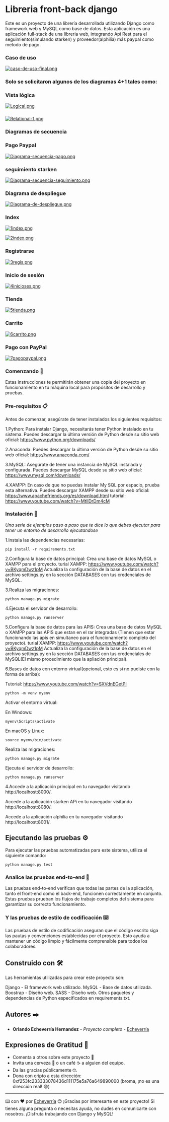 # Libreria front-back django
Este es un proyecto de una librería desarrollada utilizando Django como framework web y MySQL como base de datos. Esta aplicación es una aplicación full-stack de una libreria web, integrando Api Rest para el seguimiento(simulando starken) y proveedor(alphilia) más paypal como metodo de pago.
### Caso de uso
[![caso-de-uso-final.png](https://i.postimg.cc/cJVscSG2/caso-de-uso-final.png)](https://postimg.cc/TyJMRBwJ)

### Solo se solicitaron algunos de los diagramas 4+1 tales como:

### Vista lógica
[![Logical.png](https://i.postimg.cc/mkw9FfwH/Logical.png)](https://postimg.cc/FkYz26wr)

### 
[![Relational-1.png](https://i.postimg.cc/mDCc9z4q/Relational-1.png)](https://postimg.cc/r0yFXpKC)
### Diagramas de secuencia

### Pago Paypal
[![Diagrama-secuencia-pago.png](https://i.postimg.cc/WzW3v28X/Diagrama-secuencia-pago.png)](https://postimg.cc/N2XY8vWH)

### seguimiento starken
[![Diagrama-secuencia-seguimiento.png](https://i.postimg.cc/tJCTw13s/Diagrama-secuencia-seguimiento.png)](https://postimg.cc/WFCTJ1fV)

### Diagrama de despliegue
[![Diagrama-de-despliegue.png](https://i.postimg.cc/MHr8K548/Diagrama-de-despliegue.png)](https://postimg.cc/K3LW0Px9)

### Index
[![1index.png](https://i.postimg.cc/T3WKPLxK/1index.png)](https://postimg.cc/0zPkWNbv)

[![2index.png](https://i.postimg.cc/Hnxx1j3s/2index.png)](https://postimg.cc/JDfmbr99)

### Registrarse
[![3regis.png](https://i.postimg.cc/Hk5Lgq05/3regis.png)](https://postimg.cc/SnS4LtvN)

### Inicio de sesión
[![4inicioses.png](https://i.postimg.cc/8P75yJjZ/4inicioses.png)](https://postimg.cc/qzd4q7cK)

### Tienda
[![5tienda.png](https://i.postimg.cc/Pf3JzzrL/5tienda.png)](https://postimg.cc/mh9TT99R)

### Carrito
[![6carrito.png](https://i.postimg.cc/TPVhrzpG/6carrito.png)](https://postimg.cc/DWz2hYrY)

### Pago con PayPal
[![7pagopaypal.png](https://i.postimg.cc/sX0BXpMZ/7pagopaypal.png)](https://postimg.cc/vgf82xLQ)

### Comenzando 🚀

Estas instrucciones te permitirán obtener una copia del proyecto en funcionamiento en tu máquina local para propósitos de desarrollo y pruebas.

### Pre-requisitos 📋
Antes de comenzar, asegúrate de tener instalados los siguientes requisitos:

1.Python: Para instalar Django, necesitarás tener Python instalado en tu sistema. Puedes descargar la última versión de Python desde su sitio web oficial: https://www.python.org/downloads/

2.Anaconda: Puedes descargar la última versión de Python desde su sitio web oficial: 
https://www.anaconda.com/

3.MySQL: Asegúrate de tener una instancia de MySQL instalada y configurada.
Puedes descargar MySQL desde su sitio web oficial:
https://www.mysql.com/downloads/

4.XAMPP: En caso de que no puedas instalar My SQL por espacio, prueba esta alternativa.
Puedes descargar XAMPP desde su sitio web oficial:
https://www.apachefriends.org/es/download.html
tutorial: https://www.youtube.com/watch?v=MtllDrDm4cM

### Instalación 🔧

_Una serie de ejemplos paso a paso que te dice lo que debes ejecutar para tener un entorno de desarrollo ejecutandose_

1.Instala las dependencias necesarias:

```
pip install -r requirements.txt
```

2.Configura la base de datos principal:
Crea una base de datos MySQL o XAMPP para el proyecto.
turial XAMPP: https://www.youtube.com/watch?v=BKyqmDwz1pM
Actualiza la configuración de la base de datos en el archivo settings.py en la sección DATABASES con tus credenciales de MySQL.

3.Realiza las migraciones:

```
python manage.py migrate
```
4.Ejecuta el servidor de desarrollo:

```
python manage.py runserver
```

5.Configura la base de datos para las APIS:
Crea una base de datos MySQL o XAMPP para las APIS que estan en el rar integradas
(Tienen que estar funcionando las apis en simultaneo para el funcionamiento completo del proyecto).
turial XAMPP: https://www.youtube.com/watch?v=BKyqmDwz1pM
Actualiza la configuración de la base de datos en el archivo settings.py en la sección DATABASES con tus credenciales de MySQL(El mismo procedimiento que la apliación principal).

6.Bases de datos con entorno virtual(opcional, esto es si no pudiste con la forma de arriba):

Tutorial: https://www.youtube.com/watch?v=SXVdnEGetPI
```
python -m venv myenv
```

Activar el entorno virtual:

En Windows:

```
myenv\Scripts\activate
```

En macOS y Linux:

```
source myenv/bin/activate
```

Realiza las migraciones:

```
python manage.py migrate
```

Ejecuta el servidor de desarrollo:

```
python manage.py runserver
```

4.Accede a la aplicación principal en tu navegador visitando http://localhost:8000/.

  Accede a la aplicación starken APi en tu navegador visitando http://localhost:8080/.
  
  Accede a la aplicación alphilia en tu navegador visitando http://localhost:8001/.


## Ejecutando las pruebas ⚙️

Para ejecutar las pruebas automatizadas para este sistema, utiliza el siguiente comando:

```
python manage.py test
```

### Analice las pruebas end-to-end 🔩

Las pruebas end-to-end verifican que todas las partes de la aplicación, tanto el front-end como el back-end, funcionen correctamente en conjunto. Estas pruebas prueban los flujos de trabajo completos del sistema para garantizar su correcto funcionamiento.

### Y las pruebas de estilo de codificación ⌨️

Las pruebas de estilo de codificación aseguran que el código escrito siga las pautas y convenciones establecidas por el proyecto. Esto ayuda a mantener un código limpio y fácilmente comprensible para todos los colaboradores.


## Construido con 🛠️

Las herramientas utilizadas para crear este proyecto son:

Django - El framework web utilizado.
MySQL - Base de datos utilizada.
Boostrap - Diseño web.
SASS - Diseño web.
Otros paquetes y dependencias de Python especificados en requirements.txt.

## Autores ✒️

* **Orlando Echeverría Hernandez** - *Proyecto completo* - [Echeverría](https://github.com/Echeverria29)


## Expresiones de Gratitud 🎁

* Comenta a otros sobre este proyecto 📢
* Invita una cerveza 🍺 o un café ☕ a alguien del equipo. 
* Da las gracias públicamente 🤓.
* Dona con cripto a esta dirección: 0xf253fc233333078436d111175e5a76a649890000 (broma, ¡no es una dirección real! 😄)

---
⌨️ con ❤️ por [Echeverría](https://github.com/Echeverria29) 😊
¡Gracias por interesarte en este proyecto! Si tienes alguna pregunta o necesitas ayuda, no dudes en comunicarte con nosotros. ¡Disfruta trabajando con Django y MySQL!
